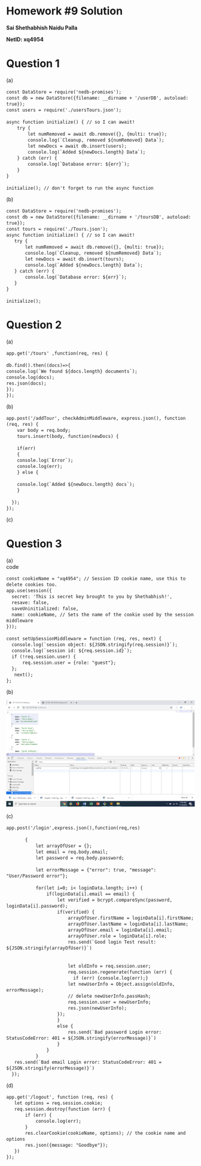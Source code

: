 # Homework #9 Solution

**Sai Shethabhish Naidu Palla**

**NetID: xq4954**

# Question 1

(a)<br />

	const DataStore = require('nedb-promises');
	const db = new DataStore({filename: __dirname + '/userDB', autoload: true});
	const users = require('./usersTours.json');

	async function initialize() { // so I can await!
	    try {
	        let numRemoved = await db.remove({}, {multi: true});
	        console.log(`Cleanup, removed ${numRemoved} Data`);
	        let newDocs = await db.insert(users);
	        console.log(`Added ${newDocs.length} Data`);
	    } catch (err) {
	        console.log(`Database error: ${err}`);
	    }
	}

	initialize(); // don't forget to run the async function

(b)<br />

	const DataStore = require('nedb-promises');
	const db = new DataStore({filename: __dirname + '/toursDB', autoload: true});
	const tours = require('./Tours.json');
	async function initialize() { // so I can await!
	   try {
	       let numRemoved = await db.remove({}, {multi: true});
	       console.log(`Cleanup, removed ${numRemoved} Data`);
	       let newDocs = await db.insert(tours);
	       console.log(`Added ${newDocs.length} Data`);
	   } catch (err) {
	       console.log(`Database error: ${err}`);
	   }
	}

	initialize();

# Question 2

(a)<br />

	app.get('/tours' ,function(req, res) {

	db.find().then((docs)=>{
	console.log(`We found ${docs.length} documents`);
	console.log(docs);
	res.json(docs);
	});
	});

(b)<br />

	app.post('/addTour', checkAdminMiddleware, express.json(), function (req, res) {
	    var body = req.body;
	    tours.insert(body, function(newDocs) {

	    if(err)
	    {
	    console.log(`Error`);
	    console.log(err);
	    } else {

	    console.log(`Added ${newDocs.length} docs`);
	    }

	  });
	});

(c)<br />


# Question 3

(a)<br />
	code

	const cookieName = "xq4954"; // Session ID cookie name, use this to delete cookies too.
	app.use(session({
	  secret: 'This is secret key brought to you by Shethabhish!',
	  resave: false,
	  saveUninitialized: false,
	  name: cookieName, // Sets the name of the cookie used by the session middleware
	}));

	const setUpSessionMiddleware = function (req, res, next) {
	  console.log(`session object: ${JSON.stringify(req.session)}`);
	  console.log(`session id: ${req.session.id}`);
	  if (!req.session.user) {
	      req.session.user = {role: "guest"};
	  };
	   next();
	};

(b)<br />

![1](images/1.png)

(c)<br />

	app.post('/login',express.json(),function(req,res)

	       {
	           let arrayOfUser = {};
	           let email = req.body.email;
	           let password = req.body.password;

	           let errorMessage = {"error": true, "message": "User/Password error"};

	           for(let i=0; i< loginData.length; i++) {
	               if(loginData[i].email == email) {
	                   let verified = bcrypt.compareSync(password, loginData[i].password);
	                   if(verified) {
	                       arrayOfUser.firstName = loginData[i].firstName;
	                       arrayOfUser.lastName = loginData[i].lastName;
	                       arrayOfUser.email = loginData[i].email;
	                       arrayOfUser.role = loginData[i].role;
	                       res.send(`Good login Test result: ${JSON.stringify(arrayOfUser)}`)


	                       let oldInfo = req.session.user;
	                       req.session.regenerate(function (err) {
	                         if (err) {console.log(err);}
	                       let newUserInfo = Object.assign(oldInfo, errorMessage);
	                       // delete newUserInfo.passHash;
	                       req.session.user = newUserInfo;
	                       res.json(newUserInfo);
	                   });
	                   }
	                   else {
	                       res.send(`Bad password Login error: StatusCodeError: 401 = ${JSON.stringify(errorMessage)}`)
	                   }
	               }
	           }
	   res.send(`Bad email Login error: StatusCodeError: 401 = ${JSON.stringify(errorMessage)}`)
	  });

(d)<br />

	app.get('/logout', function (req, res) {
	   let options = req.session.cookie;
	   req.session.destroy(function (err) {
	       if (err) {
	           console.log(err);
	       }
	       res.clearCookie(cookieName, options); // the cookie name and options
	       res.json({message: "Goodbye"});
	   })
	});

